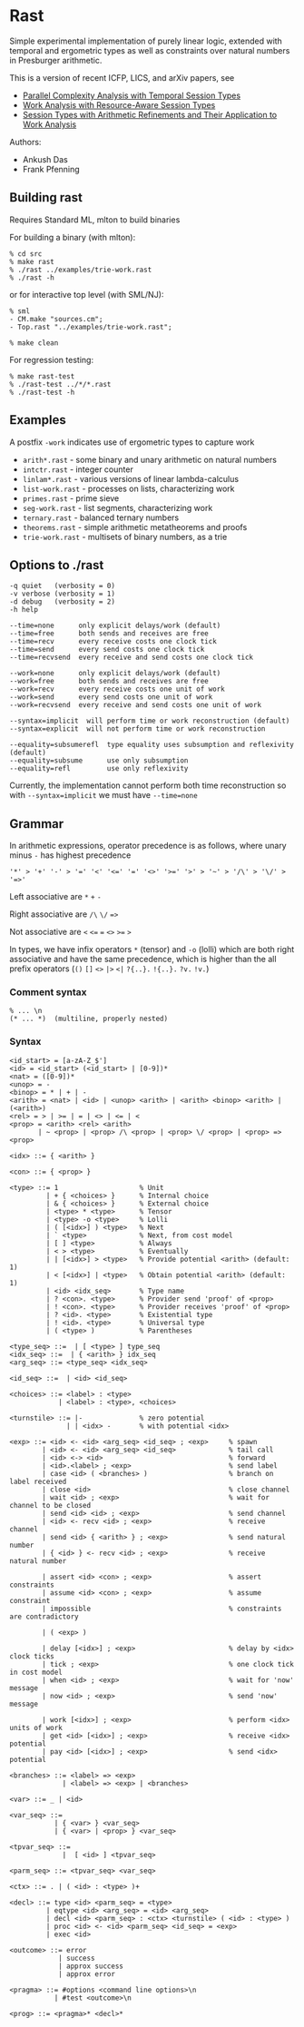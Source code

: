 # Rast

Simple experimental implementation of purely linear logic, extended
with temporal and ergometric types as well as constraints over natural
numbers in Presburger arithmetic.

This is a version of recent ICFP, LICS, and arXiv papers, see

- [Parallel Complexity Analysis with Temporal Session Types](http://www.cs.cmu.edu/~fp/papers/icfp18.pdf)
- [Work Analysis with Resource-Aware Session Types](http://www.cs.cmu.edu/~fp/papers/lics18.pdf)
- [Session Types with Arithmetic Refinements and Their Application to Work Analysis](https://arxiv.org/abs/2001.04439) 

Authors:

- Ankush Das
- Frank Pfenning

## Building rast

Requires Standard ML, mlton to build binaries

For building a binary (with mlton):

```
% cd src
% make rast
% ./rast ../examples/trie-work.rast
% ./rast -h
```

or for interactive top level (with SML/NJ):

```
% sml
- CM.make "sources.cm";
- Top.rast "../examples/trie-work.rast";

% make clean
```

For regression testing:

```
% make rast-test
% ./rast-test ../*/*.rast
% ./rast-test -h
```

## Examples

A postfix `-work` indicates use of ergometric types to capture work

- `arith*.rast`      - some binary and unary arithmetic on natural numbers
- `intctr.rast`      - integer counter
- `linlam*.rast`     - various versions of linear lambda-calculus
- `list-work.rast`   - processes on lists, characterizing work
- `primes.rast`      - prime sieve
- `seg-work.rast`    - list segments, characterizing work
- `ternary.rast`     - balanced ternary numbers
- `theorems.rast`    - simple arithmetic metatheorems and proofs
- `trie-work.rast`   - multisets of binary numbers, as a trie

## Options to ./rast

```
-q quiet   (verbosity = 0) 
-v verbose (verbosity = 1)
-d debug   (verbosity = 2)
-h help

--time=none      only explicit delays/work (default)
--time=free      both sends and receives are free
--time=recv      every receive costs one clock tick
--time=send      every send costs one clock tick 
--time=recvsend  every receive and send costs one clock tick

--work=none      only explicit delays/work (default)
--work=free      both sends and receives are free
--work=recv      every receive costs one unit of work
--work=send      every send costs one unit of work
--work=recvsend  every receive and send costs one unit of work

--syntax=implicit  will perform time or work reconstruction (default)
--syntax=explicit  will not perform time or work reconstruction

--equality=subsumerefl  type equality uses subsumption and reflexivity (default)
--equality=subsume      use only subsumption
--equality=refl         use only reflexivity
```

Currently, the implementation cannot perform both time reconstruction
so with `--syntax=implicit` we must have `--time=none`

## Grammar 

In arithmetic expressions, operator precedence is as follows, where
unary minus `-` has highest precedence

```text
'*' > '+' '-' > '=' '<' '<=' '=' '<>' '>=' '>' > '~' > '/\' > '\/' > '=>'
```

Left associative are `*` `+` `-`

Right associative are `/\` `\/` `=>`

Not associative are `<` `<=` `=` `<>` `>=` `>`

In types, we have infix operators `*` (tensor) and `-o` (lolli)
which are both right associative and have the same precedence,
which is higher than the all prefix operators (`()` `[]` `<>`
`|>` `<|` `?{..}.` `!{..}.` `?v.` `!v.`)

### Comment syntax

```text
% ... \n
(* ... *)  (multiline, properly nested)
```

### Syntax

```text
<id_start> = [a-zA-Z_$']
<id> = <id_start> (<id_start> | [0-9])*
<nat> = ([0-9])*
<unop> = -
<binop> = * | + | -
<arith> = <nat> | <id> | <unop> <arith> | <arith> <binop> <arith> | (<arith>)
<rel> = > | >= | = | <> | <= | <
<prop> = <arith> <rel> <arith>
       | ~ <prop> | <prop> /\ <prop> | <prop> \/ <prop> | <prop> => <prop>

<idx> ::= { <arith> }

<con> ::= { <prop> }

<type> ::= 1                    % Unit
         | + { <choices> }      % Internal choice
         | & { <choices> }      % External choice
         | <type> * <type>      % Tensor
         | <type> -o <type>     % Lolli
         | ( [<idx>] ) <type>   % Next
         | ` <type>             % Next, from cost model
         | [ ] <type>           % Always
         | < > <type>           % Eventually
         | | [<idx>] > <type>   % Provide potential <arith> (default: 1)
         | < [<idx>] | <type>   % Obtain potential <arith> (default: 1)
         | <id> <idx_seq>       % Type name
         | ? <con>. <type>      % Provider send 'proof' of <prop>
         | ! <con>. <type>      % Provider receives 'proof' of <prop>
         | ? <id>. <type>       % Existential type
         | ! <id>. <type>       % Universal type
         | ( <type> )           % Parentheses

<type_seq> ::=  | [ <type> ] type_seq
<idx_seq> ::=  | { <arith> } idx_seq
<arg_seq> ::= <type_seq> <idx_seq>

<id_seq> ::=  | <id> <id_seq>

<choices> ::= <label> : <type>
            | <label> : <type>, <choices>

<turnstile> ::= |-              % zero potential
              | | <idx> -       % with potential <idx>

<exp> ::= <id> <- <id> <arg_seq> <id_seq> ; <exp>     % spawn
        | <id> <- <id> <arg_seq> <id_seq>             % tail call
        | <id> <-> <id>                               % forward
        | <id>.<label> ; <exp>                        % send label 
        | case <id> ( <branches> )                    % branch on label received
        | close <id>                                  % close channel
        | wait <id> ; <exp>                           % wait for channel to be closed
        | send <id> <id> ; <exp>                      % send channel
        | <id> <- recv <id> ; <exp>                   % receive channel
        | send <id> { <arith> } ; <exp>               % send natural number
        | { <id> } <- recv <id> ; <exp>               % receive natural number
        
        | assert <id> <con> ; <exp>                   % assert constraints
        | assume <id> <con> ; <exp>                   % assume constraint
        | impossible                                  % constraints are contradictory

        | ( <exp> )

        | delay [<idx>] ; <exp>                       % delay by <idx> clock ticks
        | tick ; <exp>                                % one clock tick in cost model
        | when <id> ; <exp>                           % wait for 'now' message
        | now <id> ; <exp>                            % send 'now' message

        | work [<idx>] ; <exp>                        % perform <idx> units of work
        | get <id> [<idx>] ; <exp>                    % receive <idx> potential
        | pay <id> [<idx>] ; <exp>                    % send <idx> potential

<branches> ::= <label> => <exp>
             | <label> => <exp> | <branches>

<var> ::= _ | <id>

<var_seq> ::=
           | { <var> } <var_seq>
           | { <var> | <prop> } <var_seq>

<tpvar_seq> ::=
             |  [ <id> ] <tpvar_seq>

<parm_seq> ::= <tpvar_seq> <var_seq>

<ctx> ::= . | ( <id> : <type> )+

<decl> ::= type <id> <parm_seq> = <type>
         | eqtype <id> <arg_seq> = <id> <arg_seq>
         | decl <id> <parm_seq> : <ctx> <turnstile> ( <id> : <type> )
         | proc <id> <- <id> <parm_seq> <id_seq> = <exp>
         | exec <id>

<outcome> ::= error
            | success
            | approx success
            | approx error

<pragma> ::= #options <command line options>\n
           | #test <outcome>\n

<prog> ::= <pragma>* <decl>*
```

